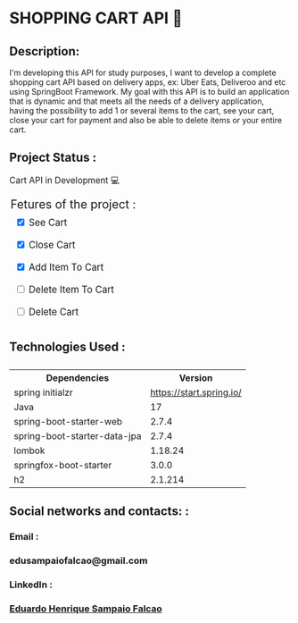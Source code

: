<h1> SHOPPING CART API 🛒</h1>

<h2 style="font-size:1.5em;"> Description: </h2>
<p style="font-size:1em;">I'm developing this API for study purposes, I want to develop 
a complete shopping cart API based on delivery apps, ex: Uber Eats, Deliveroo and etc 
using SpringBoot Framework. My goal with this API is to build an application that is 
dynamic and that meets all the needs of a delivery application, having the possibility 
to add 1 or several items to the cart, see your cart, close your cart for payment and 
also be able to delete items or your entire cart.</p>

<h2 style="font-size:1.5em;"> Project Status : </h2>
<p style="font-size:1.1em;">Cart API in Development 💻</p>

 <legend style="font-size:1.5em; margin-top: 10px"> Fetures of the project :</legend>

<div style="padding:10px; font-size:1.2em;">
      <input type="checkbox" id="seeCart" name="See Cart" checked>
      <label for="seeCart">See Cart</label>
</div>
<div style="padding:10px; font-size:1.2em;">
      <input type="checkbox" id="closeCart" name="CloseCart" checked>
      <label for="seeCart">Close Cart</label>
</div>
<div style="padding:10px; font-size:1.2em;">
      <input type="checkbox" id="AddItemToCart" name="AddItemToCart" checked>
      <label for="AddItemToCart">Add Item To Cart</label>
</div>
<div style="padding:10px; font-size:1.2em;">
      <input type="checkbox" id="DeleteItemToCart" name="DeleteItemToCart" unchecked>
      <label for="DeleteItemToCart">Delete Item To Cart</label>
</div>
<div style="padding:10px; font-size:1.2em;">
      <input type="checkbox" id="DeleteCart" name="DeleteCart" unchecked>
      <label for="DeleteItemToCart">Delete Cart</label>
</div>
<h4 style="font-size:1.5em;">  Technologies Used : </h4>

<table>
<tbody><tr>
	<th>Dependencies</th>
	<th>Version</th>
</tr>
<tr>
	<td>spring initialzr</td>
	<td><a href="https://start.spring.io/" rel="nofollow">https://start.spring.io/</a></td>
</tr>
<tr>
	<td>Java</td>
	<td>17</td>
</tr>
<tr>
	<td>spring-boot-starter-web</td>
	<td>2.7.4</td>
</tr>
<tr>
	<td>spring-boot-starter-data-jpa</td>
	<td>2.7.4</td>
</tr>
<tr>
	<td>lombok</td>
	<td>1.18.24</td>
</tr>
<tr>
	<td>springfox-boot-starter</td>
	<td>3.0.0</td>
</tr>
<tr>
	<td>h2</td>
	<td>2.1.214</td>
</tr>
</tbody>
</table>

<h2 style="font-size:1.5em;"> Social networks and contacts: : </h2>
<h3> Email : <h3>
	<p> edusampaiofalcao@gmail.com  </p>
<h3> LinkedIn : <h3>
	<p> <a href="https://www.linkedin.com/in/eduardo-henrique-sampaio-falcao-52024b23b/">Eduardo Henrique Sampaio Falcao </a> </p>
	



